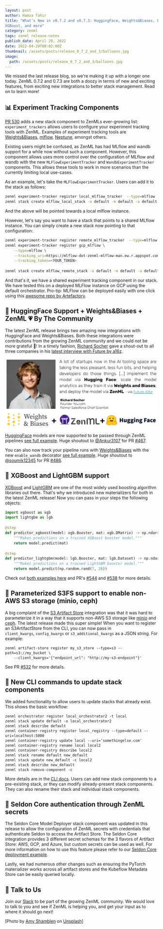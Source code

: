 ```yaml
---
layout: post
author: Hamza Tahir
title: "What's New in v0.7.2 and v0.7.3: HuggingFace, Weights&Biases, LightGBM, 
XGBoost, and more"
category: zenml
tags: zenml release-notes
publish_date: April 29, 2022
date: 2022-04-29T00:02:00Z
thumbnail: /assets/posts/release_0_7_2_and_3/balloons.jpg
image:
  path: /assets/posts/release_0_7_2_and_3/balloons.jpg
---
```


We missed the last release blog, so we're making it up with a longer one today.
ZenML 0.7.2 and 0.7.3 are both a doozy in terms of new and exciting features, 
from exciting new integrations to better stack management. Read on to learn more!

## 📊 Experiment Tracking Components

[PR 530](https://github.com/zenml-io/zenml/pull/530) adds a new stack component to ZenMLs ever-growing list: 
`experiment_trackers` allows users to configure your experiment tracking tools with ZenML. Examples of experiment tracking 
tools are [Weights&Biases](https://wandb.ai), [mlflow](https://mlflow.org), [Neptune](https://neptune.ai), amongst others.

Existing users might be confused, as ZenML has had MLflow and wandb support for a while now without such a component. However, this 
component allows uses more control over the configuration of MLflow and wandb with the new `MLFlowExperimentTracker` and 
`WandbExperimentTracker` components. This allows these tools to work in more scenarios than the currently limiting local use-cases.

As an example, let's take the `MLFlowExperimentTracker`. Users can add it to the stack as follows:

```bash
zenml experiment-tracker register local_mlflow_tracker  --type=mlflow
zenml stack create mlflow_local_stack -o default -m default -a default -e local_mlflow_tracker
```

And the above will be pointed towards a local mlflow instance. 

However, let's say you want to have a stack that points to a shared MLflow instance. 
You can simply create a new stack now pointing to that configuration:

```bash
zenml experiment-tracker register remote_mlflow_tracker  --type=mlflow 
zenml experiment-tracker register gcp_mlflow \
    --type=mlflow \
    --tracking_uri=https://mlflow-dot-zenml-mlflow-man.ew.r.appspot.com/ \
    --tracking_token=<YOUR_TOKEN>

zenml stack create mlflow_remote_stack -o default -m default -a default -e remote_mlflow_tracker
```

And that's it, we have a shared experiment tracking component in our stack.
We have tested this on a deployed MLFlow instance on GCP using the default orchestrator. Pro-tip: MLFlow can be deployed 
easily with one click using this [awesome repo by Artefactory](https://github.com/artefactory/one-click-mlflow/).

## 🤗 HuggingFace Support + Weights&Biases + ZenML 💗 By The Community

The latest ZenML release brings two amazing new integrations with HuggingFace and Weights&Biases. Both these 
integrations were contributions from the growing ZenML community and we could not be more grateful 🙏! In a timely 
fashion, [Richard Socher](https://de.wikipedia.org/wiki/Richard_Socher) gave a shout-out to all three companies in his [latest interview with Future by 
a16z](https://future.a16z.com/a-decade-of-deep-learning-ai-startup/).

![Richard Socher](../assets/posts/release_0_7_2_and_3/richard_socher_shoutout.png)

[HuggingFace](https://huggingface.co) models are now supported to be passed through ZenML pipelines 
[see full example](https://github.com/zenml-io/zenml/tree/main/examples/huggingface). 
Huge shoutout to [@Ankur3107](https://github.com/Ankur3107) for PR [#467](https://github.com/zenml-io/zenml/pull/467).

You can also now track your pipeline runs with [Weights&Biases](https://wandb.ai) with the new `enable_wandb` decorator 
[see full example](https://github.com/zenml-io/zenml/tree/main/examples/wandb_tracking). 
Huge shoutout to [@soumik12345](https://github.com/soumik12345) for PR [#486](https://github.com/zenml-io/zenml/pull/486).

## 🔎 XGBoost and LightGBM support

[XGBoost](https://xgboost.readthedocs.io/en/stable/) and [LightGBM](https://lightgbm.readthedocs.io/) are one of the 
most widely used boosting algorithm libraries out there. That's why we introduced new materializers for both in the latest 
ZenML release! Now you can pass in your steps the following objects:

```python
import xgboost as xgb
import lightgbm as lgb

@step
def predictor_xgboost(model: xgb.Booster, mat: xgb.DMatrix) -> np.ndarray:
    """Makes predictions on a trained XGBoost booster model."""
    return model.predict(mat)

@step
def predictor_lightgbm(model: lgb.Booster, mat: lgb.Dataset) -> np.ndarray:
    """Makes predictions on a trained LightGBM booster model."""
    return model.predict(np.random.rand(7, 28))
```

Check out [both examples here](https://github.com/zenml-io/zenml/tree/main/examples) and PR's [#544](https://github.com/zenml-io/zenml/pull/544) 
and [#538](https://github.com/zenml-io/zenml/pull/538) for more details.

## 📂 Parameterized S3FS support to enable non-AWS S3 storage (minio, ceph)

A big complaint of the [S3 Artifact Store]() integration was that it was hard to parameterize it in a way that it supports 
non-AWS S3 storage like [minio](https://min.io/) and [ceph](https://docs.ceph.com/en/latest/radosgw/s3/). The latest release 
made this super simple! When you want to register an S3ArtifactStore from the CLI, you can now pass in  
`client_kwargs`, `config_kwargs` or `s3_additional_kwargs` as a JSON string. For example:

```shell
zenml artifact-store register my_s3_store --type=s3 --path=s3://my_bucket \
    --client_kwargs='{"endpoint_url": "http://my-s3-endpoint"}'
```

See PR [#532](https://github.com/zenml-io/zenml/pull/532) for more details.

## 🧱 New CLI commands to update stack components

We added functionality to allow users to update stacks that already exist. This shows the basic workflow:

```shell
zenml orchestrator register local_orchestrator2 -t local
zenml stack update default -o local_orchestrator2
zenml stack describe default
zenml container-registry register local_registry --type=default --uri=localhost:5000
zenml container-registry update local --uri='somethingelse.com'
zenml container-registry rename local local2
zenml container-registry describe local2
zenml stack rename default new_default
zenml stack update new_default -c local2
zenml stack describe new_default
zenml stack remove-component -c
```
More details are in the [CLI docs](https://apidocs.zenml.io/0.7.3/cli/). 
Users can add new stack components to a pre-existing stack, or they can modify 
already-present stack components. They can also rename their stack and individual stack components.

## 🐛 Seldon Core authentication through ZenML secrets

The Seldon Core Model Deployer stack component was updated in this release
to allow the configuration of ZenML secrets with credentials that authenticate
Seldon to access the Artifact Store. The Seldon Core integration provides 3
different secret schemas for the 3 flavors of Artifact Store: AWS, GCP, and Azure,
but custom secrets can be used as well. For more information on how to use this
feature please refer to our [Seldon Core deployment example](https://github.com/zenml-io/zenml/tree/main/examples/seldon_deployment).

Lastly, we had numerous other changes such as ensuring the PyTorch materializer works across all artifact stores 
and the Kubeflow Metadata Store can be easily queried locally.

## 🙌 Talk to Us

Join our [Slack](https://zenml.io/slack-invite/) to be part of the growing ZenML community. We would love to 
talk to you and see if ZenML is helping you, and get your input as to where it should go next!

[Photo by <a href="https://unsplash.com/@amyshamblen?utm_source=unsplash&utm_medium=referral&utm_content=creditCopyText">Amy Shamblen</a> on <a href="https://unsplash.com/s/photos/balloons?utm_source=unsplash&utm_medium=referral&utm_content=creditCopyText">Unsplash</a>] 
